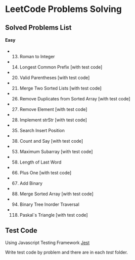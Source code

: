 # LeetCode Problems Solving

## Solved Problems List
#### Easy
- 13. Roman to Integer
- 14. Longest Common Prefix [with test code]
- 20. Valid Parentheses [with test code]
- 21. Merge Two Sorted Lists [with test code]
- 26. Remove Duplicates from Sorted Array [with test code]
- 27. Remove Element [with test code]
- 28. Implement strStr [with test code]
- 35. Search Insert Position
- 38. Count and Say [with test code]
- 53. Maximum Subarray [with test code]
- 58. Length of Last Word
- 66. Plus One [with test code]
- 67. Add Binary
- 88. Merge Sorted Array [with test code]
- 94. Binary Tree Inorder Traversal
- 118. Paskal`s Triangle [with test code]

## Test Code
Using Javascript Testing Framework [Jest](https://jestjs.io)

Write test code by problem and there are in each *test* folder.